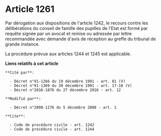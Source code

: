 # Article 1261

Par dérogation aux dispositions de l'article 1242, le recours contre les délibérations du conseil de famille des pupilles de
l'Etat est formé par requête signée par un avocat et remise ou adressée par lettre recommandée avec demande d'avis de
réception au greffe du tribunal de grande instance. 

La procédure prévue aux articles 1244 et 1245 est applicable.

**Liens relatifs à cet article**

	**Cité par**:

	  - Décret n°91-1266 du 19 décembre 1991 - art. 81 (V)
	  - Décret n°91-1369 du 30 décembre 1991 - art. 17-10 (V)
	  - Décret n°2016-1876 du 27 décembre 2016 - art. 12

	**Modifié par**:

	  - Décret n°2008-1276 du 5 décembre 2008 - art. 1

	**Cite**:

	  - Code de procédure civile - art. 1242
	  - Code de procédure civile - art. 1244
